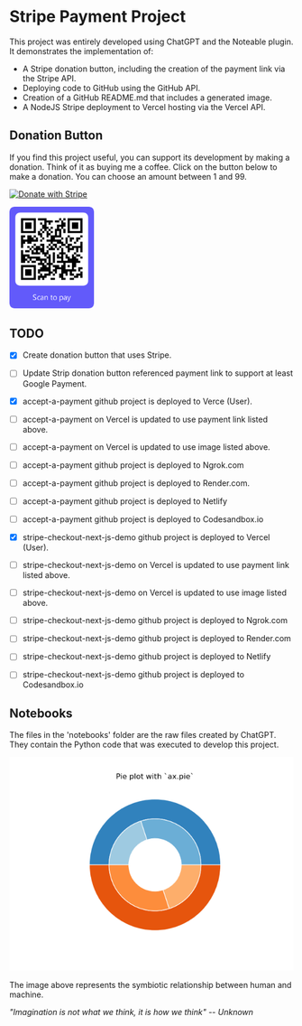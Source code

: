 
# Stripe Payment Project

This project was entirely developed using ChatGPT and the Noteable plugin. It demonstrates the implementation of:

- A Stripe donation button, including the creation of the payment link via the Stripe API.
- Deploying code to GitHub using the GitHub API.
- Creation of a GitHub README.md that includes a generated image.
- A NodeJS Stripe deployment to Vercel hosting via the Vercel API.

## Donation Button

If you find this project useful, you can support its development by making a donation. Think of it as buying me a coffee. Click on the button below to make a donation. You can choose an amount between 1 and 99.

[![Donate with Stripe](https://img.shields.io/badge/Donate%20with-Stripe-blue.svg)](https://buy.stripe.com/00g14peASeEd7xCcMM)

<img src="https://github.com/matthewhand/stripe-payment/raw/main/qr_00g14peASeEd7xCcMM.png" width="150" />

## TODO

- [x] Create donation button that uses Stripe.
- [ ] Update Strip donation button referenced payment link to support at least Google Payment.

- [x] accept-a-payment github project is deployed to Verce (User).
- [ ] accept-a-payment on Vercel is updated to use payment link listed above.
- [ ] accept-a-payment on Vercel is updated to use image listed above.

- [ ] accept-a-payment github project is deployed to Ngrok.com
- [ ] accept-a-payment github project is deployed to Render.com.
- [ ] accept-a-payment github project is deployed to Netlify
- [ ] accept-a-payment github project is deployed to Codesandbox.io

- [x] stripe-checkout-next-js-demo github project is deployed to Vercel (User).
- [ ] stripe-checkout-next-js-demo on Vercel is updated to use payment link listed above.
- [ ] stripe-checkout-next-js-demo on Vercel is updated to use image listed above.

- [ ] stripe-checkout-next-js-demo github project is deployed to Ngrok.com
- [ ] stripe-checkout-next-js-demo github project is deployed to Render.com
- [ ] stripe-checkout-next-js-demo github project is deployed to Netlify
- [ ] stripe-checkout-next-js-demo github project is deployed to Codesandbox.io


## Notebooks

The files in the 'notebooks' folder are the raw files created by ChatGPT. They contain the Python code that was executed to develop this project.

![Human AI Conflict](https://github.com/matthewhand/stripe-payment/raw/main/human_ai_conflict.png)

The image above represents the symbiotic relationship between human and machine.

*"Imagination is not what we think, it is how we think" -- Unknown*
